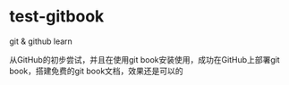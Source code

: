 # test-gitbook
git  &amp; github  learn 

从GitHub的初步尝试，并且在使用git book安装使用，成功在GitHub上部署git book，搭建免费的git book文档，效果还是可以的
